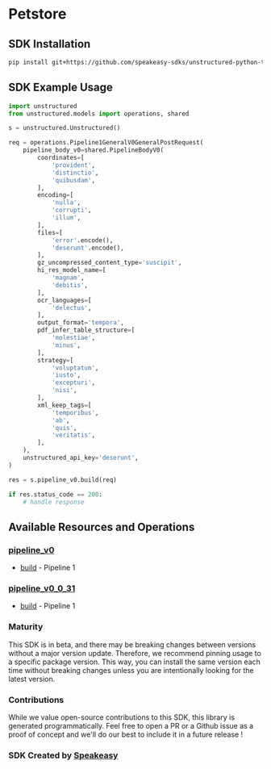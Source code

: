 # Petstore

<!-- Start SDK Installation -->
## SDK Installation

```bash
pip install git+https://github.com/speakeasy-sdks/unstructured-python-test.git
```
<!-- End SDK Installation -->

## SDK Example Usage
<!-- Start SDK Example Usage -->


```python
import unstructured
from unstructured.models import operations, shared

s = unstructured.Unstructured()

req = operations.Pipeline1GeneralV0GeneralPostRequest(
    pipeline_body_v0=shared.PipelineBodyV0(
        coordinates=[
            'provident',
            'distinctio',
            'quibusdam',
        ],
        encoding=[
            'nulla',
            'corrupti',
            'illum',
        ],
        files=[
            'error'.encode(),
            'deserunt'.encode(),
        ],
        gz_uncompressed_content_type='suscipit',
        hi_res_model_name=[
            'magnam',
            'debitis',
        ],
        ocr_languages=[
            'delectus',
        ],
        output_format='tempora',
        pdf_infer_table_structure=[
            'molestiae',
            'minus',
        ],
        strategy=[
            'voluptatum',
            'iusto',
            'excepturi',
            'nisi',
        ],
        xml_keep_tags=[
            'temporibus',
            'ab',
            'quis',
            'veritatis',
        ],
    ),
    unstructured_api_key='deserunt',
)

res = s.pipeline_v0.build(req)

if res.status_code == 200:
    # handle response
```
<!-- End SDK Example Usage -->

<!-- Start SDK Available Operations -->
## Available Resources and Operations


### [pipeline_v0](docs/sdks/pipelinev0/README.md)

* [build](docs/sdks/pipelinev0/README.md#build) - Pipeline 1

### [pipeline_v0_0_31](docs/sdks/pipelinev0031/README.md)

* [build](docs/sdks/pipelinev0031/README.md#build) - Pipeline 1
<!-- End SDK Available Operations -->

### Maturity

This SDK is in beta, and there may be breaking changes between versions without a major version update. Therefore, we recommend pinning usage
to a specific package version. This way, you can install the same version each time without breaking changes unless you are intentionally
looking for the latest version.

### Contributions

While we value open-source contributions to this SDK, this library is generated programmatically.
Feel free to open a PR or a Github issue as a proof of concept and we'll do our best to include it in a future release !

### SDK Created by [Speakeasy](https://docs.speakeasyapi.dev/docs/using-speakeasy/client-sdks)
